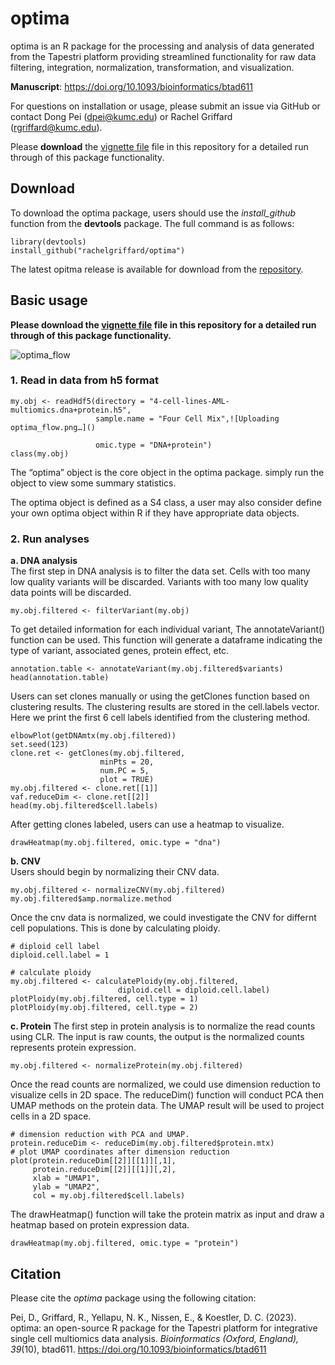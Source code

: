 # optima
optima is an R package for the processing and analysis of data generated from the Tapestri platform providing streamlined functionality for raw data filtering, integration, normalization, transformation, and visualization.

**Manuscript**: https://doi.org/10.1093/bioinformatics/btad611

For questions on installation or usage, please submit an issue via GitHub or contact Dong Pei (dpei@kumc.edu) or Rachel Griffard (rgriffard@kumc.edu).

Please **download** the [vignette file](https://github.com/rachelgriffard/optima/blob/main/vignette.html) file in this repository for a detailed run through of this package functionality.

## Download
To download the optima package, users should use the *install_github* function from the **devtools** package. The full command is as follows:
```
library(devtools)
install_github("rachelgriffard/optima")
```

The latest opitma release is available for download from the [repository](https://github.com/rachelgriffard/optima).

## Basic usage
**Please download the [vignette file](https://github.com/rachelgriffard/optima/blob/main/vignette.html) file in this repository for a detailed run through of this package functionality.**

![optima_flow](https://github.com/rachelgriffard/optima/assets/95938614/62d98e67-621d-413b-8c04-8b15db469894)

### 1. Read in data from h5 format
```
my.obj <- readHdf5(directory = "4-cell-lines-AML-multiomics.dna+protein.h5",
                   sample.name = "Four Cell Mix",![Uploading optima_flow.png…]()

                   omic.type = "DNA+protein")
class(my.obj)
```
The “optima” object is the core object in the optima package. simply run the object to view some summary statistics.

The optima object is defined as a S4 class, a user may also consider define your own optima object within R if they have appropriate data objects.

### 2. Run analyses
   **a. DNA analysis**  
   The first step in DNA analysis is to filter the data set. Cells with too many low quality variants will be discarded.
   Variants with too many low quality data points will be discarded.
   ```
   my.obj.filtered <- filterVariant(my.obj)
   ```
   To get detailed information for each individual variant, The annotateVariant() function can be used. This function will
   generate a dataframe indicating the type of variant, associated genes, protein effect, etc.
   ```
   annotation.table <- annotateVariant(my.obj.filtered$variants)
   head(annotation.table)
   ```
   Users can set clones manually or using the getClones function based on clustering results. The clustering results are stored in the cell.labels vector. Here we print the first 6 cell labels identified from the clustering method.
   ```
   elbowPlot(getDNAmtx(my.obj.filtered))
   set.seed(123)
   clone.ret <- getClones(my.obj.filtered, 
                       minPts = 20, 
                       num.PC = 5,
                       plot = TRUE)
   my.obj.filtered <- clone.ret[[1]]
   vaf.reduceDim <- clone.ret[[2]]
   head(my.obj.filtered$cell.labels)
   ```
   After getting clones labeled, users can use a heatmap to visualize.
   ```
   drawHeatmap(my.obj.filtered, omic.type = "dna")
   ```

   **b. CNV**  
   Users should begin by normalizing their CNV data.
   ```
my.obj.filtered <- normalizeCNV(my.obj.filtered)
my.obj.filtered$amp.normalize.method
```
  Once the cnv data is normalized, we could investigate the CNV for differnt cell populations. This is done by calculating ploidy.
  ```
# diploid cell label
diploid.cell.label = 1

# calculate ploidy
my.obj.filtered <- calculatePloidy(my.obj.filtered, 
                          diploid.cell = diploid.cell.label)
plotPloidy(my.obj.filtered, cell.type = 1)
plotPloidy(my.obj.filtered, cell.type = 2)
```
  **c. Protein**
  The first step in protein analysis is to normalize the read counts using CLR. The input is raw counts, the output is the normalized counts represents protein expression.
  ```
my.obj.filtered <- normalizeProtein(my.obj.filtered)
```
Once the read counts are normalized, we could use dimension reduction to visualize cells in 2D space. The reduceDim() function will conduct PCA then UMAP methods on the protein data. The UMAP result will be used to project cells in a 2D space.
```
# dimension reduction with PCA and UMAP. 
protein.reduceDim <- reduceDim(my.obj.filtered$protein.mtx)
# plot UMAP coordinates after dimension reduction
plot(protein.reduceDim[[2]][[1]][,1],
     protein.reduceDim[[2]][[1]][,2],
     xlab = "UMAP1",
     ylab = "UMAP2",
     col = my.obj.filtered$cell.labels)
```
The drawHeatmap() function will take the protein matrix as input and draw a heatmap based on protein expression data.
```
drawHeatmap(my.obj.filtered, omic.type = "protein")
```
## Citation
Please cite the *optima* package using the following citation:  
  
Pei, D., Griffard, R., Yellapu, N. K., Nissen, E., & Koestler, D. C. (2023). optima: an open-source R package for the Tapestri platform for integrative single cell multiomics data analysis. *Bioinformatics (Oxford, England), 39*(10), btad611. https://doi.org/10.1093/bioinformatics/btad611
